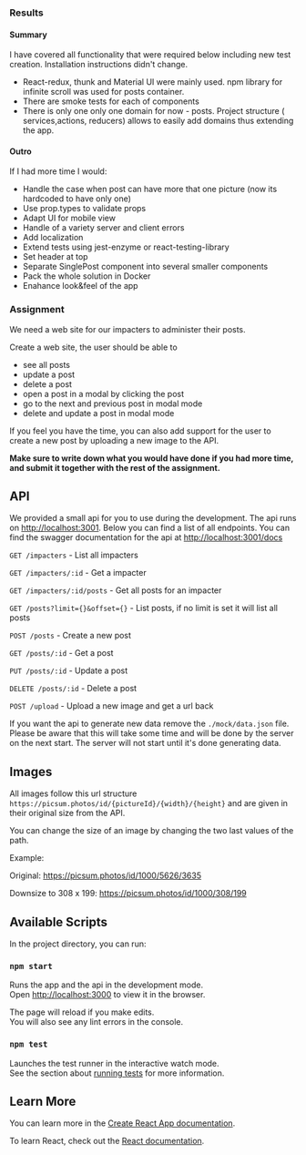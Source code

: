 ### Results

#### Summary

I have covered all functionality that were required below including new test creation. Installation instructions didn't change.

- React-redux, thunk and Material UI were mainly used. npm library for infinite scroll was used for posts container.
- There are smoke tests for each of components
- There is only one only one domain for now - posts. Project structure ( services,actions, reducers) allows to easily add domains thus extending the app.

#### Outro

If I had more time I would:
- Handle the case when post can have more that one picture (now its hardcoded to have only one)
- Use prop.types to validate props
- Adapt UI for mobile view
- Handle of a variety server and client errors
- Add localization
- Extend tests using jest-enzyme or react-testing-library
- Set header at top
- Separate SinglePost component into several smaller components
- Pack the whole solution in Docker
- Enahance look&feel of the app

### Assignment

We need a web site for our impacters to administer their posts.

Create a web site, the user should be able to

- see all posts
- update a post
- delete a post
- open a post in a modal by clicking the post
- go to the next and previous post in modal mode
- delete and update a post in modal mode

If you feel you have the time, you can also add support for the user to create a new post by uploading a new image to the API.

**Make sure to write down what you would have done if you had more time, and submit it together with the rest of the assignment.**

## API

We provided a small api for you to use during the development. The api runs on [http://localhost:3001](http://localhost:3001). Below you can find a list of all endpoints. You can find the swagger documentation for the api at [http://localhost:3001/docs](http://localhost:3001/docs)

`GET /impacters` - List all impacters

`GET /impacters/:id` - Get a impacter

`GET /impacters/:id/posts` - Get all posts for an impacter

`GET /posts?limit={}&offset={}` - List posts, if no limit is set it will list all posts

`POST /posts` - Create a new post

`GET /posts/:id` - Get a post

`PUT /posts/:id` - Update a post

`DELETE /posts/:id` - Delete a post

`POST /upload` - Upload a new image and get a url back

If you want the api to generate new data remove the `./mock/data.json` file. Please be aware that this will take some time and will be done by the server on the next start. The server will not start until it's done generating data.

## Images

All images follow this url structure `https://picsum.photos/id/{pictureId}/{width}/{height}` and are given in their original size from the API.

You can change the size of an image by changing the two last values of the path.

Example:

Original: https://picsum.photos/id/1000/5626/3635

Downsize to 308 x 199: https://picsum.photos/id/1000/308/199

## Available Scripts

In the project directory, you can run:

### `npm start`

Runs the app and the api in the development mode.<br />
Open [http://localhost:3000](http://localhost:3000) to view it in the browser.

The page will reload if you make edits.<br />
You will also see any lint errors in the console.

### `npm test`

Launches the test runner in the interactive watch mode.<br />
See the section about [running tests](https://facebook.github.io/create-react-app/docs/running-tests) for more information.

## Learn More

You can learn more in the [Create React App documentation](https://facebook.github.io/create-react-app/docs/getting-started).

To learn React, check out the [React documentation](https://reactjs.org/).
